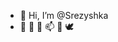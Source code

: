 - 👋 Hi, I’m @Srezyshka
- 👀 🌱 💞️ 📫 🤗 🕊

<!---
Srezyshka/Srezyshka is a ✨ special ✨ repository because its `README.md` (this file) appears on your GitHub profile.
You can click the Preview link to take a look at your changes.
--->
